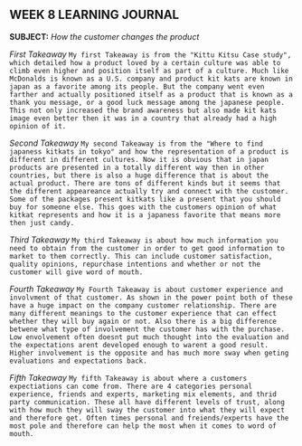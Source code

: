 ## WEEK 8 LEARNING JOURNAL

__SUBJECT:__ *How the customer changes the product*

*First Takeaway*
  `My first Takeaway is from the "Kittu Kitsu Case study", which detailed how a product loved by a certain culture was able to climb even higher and position itself as part of a culture. Much like McDonalds is known as a U.S. company and product kit kats are known in japan as a favorite among its people. But the company went even farther and actually positioned itself as a product that is known as a thank you message, or a good luck message among the japanese people. This not only increased the brand awareness but also made kit kats image even better then it was in a country that already had a high opinion of it.`

*Second Takeaway*
  `My second Takeaway is from the "Where to find japaness kitkats in tokyo" and how the representation of a product is different in different cultures. Now it is obvious that in japan products are presented in a totally different way then in other countries, but there is also a huge difference that is about the actual product. There are tons of different kinds but it seems that the different appeareance actually try and connect with the customer. Some of the packages present kitkats like a present that you should buy for someone else. This goes with the customers opinion of what kitkat represents and how it is a japaness favorite that means more then just candy. `

*Third Takeaway*
  `My third Takeaway is about how much information you need to obtain from the customer in order to get good information to market to them correctly. This can include customer satisfaction, quality opinions, repurchase intentions and whether or not the customer will give word of mouth. `

*Fourth Takeaway*
  `My Fourth Takeaway is about customer experience and involvment of that customer. As shown in the power point both of these have a huge impact on the company customer relationship. There are many different meanings to the customer experience that can effect whether they will buy again or not. Also there is a big difference betwene what type of involvement the customer has with the purchase. Low envolvement often doesnt put much thought into the evaluation and the expectations arent developed enough to warent a good result. Higher involvement is the opposite and has much more sway when geting evaluations and expectations back. `

*Fifth Takeaway*
  `My fifth Takeaway is about where a customers expectiations can come from. There are 4 categories personal experience, friends and experts, marketing mix elements, and thrid party communication. These all have different levels of trust, along with how much they will sway the customer into what they will expect and therefore get. Often times personal and freiends/experts have the most pole and therefore can help the most when it comes to word of mouth.  `
